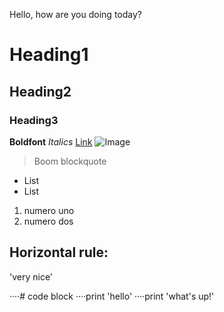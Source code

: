 Hello, how are you doing today?
# Heading1
## Heading2
### Heading3
**Boldfont**
*Italics*
[Link](https://www.youtube.com/)
![Image](https://pngimg.com/uploads/mario/mario_PNG125.png)
> Boom blockquote
* List 
* List
1. numero uno
2. numero dos

Horizontal rule:
---
'very nice'

····# code block
····print 'hello'
····print 'what's up!'
